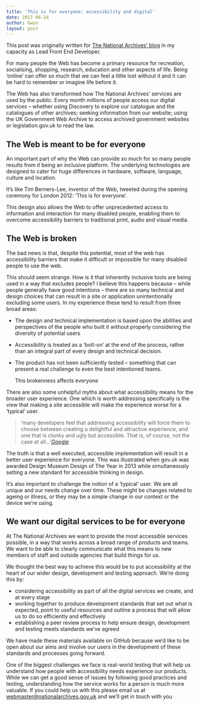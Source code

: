 ```yaml
---
title: 'This is for everyone: accessibility and digital'
date: 2017-06-24
author: Gwyn
layout: post
---
```


This post was originally written for <a href="http://blog.nationalarchives.gov.uk/blog/everyone-accessibility-digital/">The National Archives' blog</a> in my capacity as Lead Front End Developer.


For many people the Web has become a primary resource for recreation, socialising, shopping, research, education and other aspects of life. Being ‘online’ can offer so much that we can feel a little lost without it and it can be hard to remember or imagine life before it.

The Web has also transformed how The National Archives’ services are used by the public. Every month millions of people access our digital services – whether using Discovery to explore our catalogue and the catalogues of other archives; seeking information from our website; using the UK Government Web Archive to access archived government websites or legislation.gov.uk to read the law.

## The Web is meant to be for everyone

An important part of why the Web can provide so much for so many people results from it being an inclusive platform. The underlying technologies are designed to cater for huge differences in hardware, software, language, culture and location.

It’s like Tim Berners-Lee, inventor of the Web, tweeted during the opening ceremony for London 2012: ‘This is for everyone’.

This design also allows the Web to offer unprecedented access to information and interaction for many disabled people, enabling them to overcome accessibility barriers to traditional print, audio and visual media.

## The Web is broken

The bad news is that, despite this potential, most of the web has accessibility barriers that make it difficult or impossible for many disabled people to use the web.

This should seem strange. How is it that inherently inclusive tools are being used in a way that excludes people? I believe this happens because – while people generally have good intentions – there are so many technical and design choices that can result in a site or application unintentionally excluding some users. In my experience these tend to result from three broad areas:

  * The design and technical implementation is based upon the abilities and perspectives of the people who built it without properly considering the diversity of potential users
  * Accessibility is treated as a ‘bolt-on’ at the end of the process, rather than an integral part of every design and technical decision.
  * The product has not been sufficiently tested – something that can present a real challenge to even the best intentioned teams.
  
    This brokenness affects everyone

There are also some unhelpful myths about what accessibility means for the broader user experience. One which is worth addressing specifically is the view that making a site accessible will make the experience worse for a ‘typical’ user.

> ‘many developers feel that addressing accessibility will force them to choose between creating a delightful and attractive experience, and one that is clunky and ugly but accessible. That is, of course, not the case at all…’<cite>[Google](https://developers.google.com/web/fundamentals/accessibility/)

The truth is that a well executed, accessible implementation will result in a better user experience for everyone. This was illustrated when gov.uk was awarded Design Museum Design of The Year in 2013 while simultaneously setting a new standard for accessible thinking in design.

It’s also important to challenge the notion of a ‘typical’ user. We are all unique and our needs change over time. These might be changes related to ageing or illness, or they may be a simple change in our context or the device we’re using.

## We want our digital services to be for everyone

At The National Archives we want to provide the most accessible services possible, in a way that works across a broad range of products and teams. We want to be able to clearly communicate what this means to new members of staff and outside agencies that build things for us.

We thought the best way to achieve this would be to put accessibility at the heart of our wider design, development and testing approach. We’re doing this by:

  * considering accessibility as part of all the digital services we create, and at every stage
  * working together to produce development standards that set out what is expected, point to useful resources and outline a process that will allow us to do so efficiently and effectively
  * establishing a peer review process to help ensure design, development and testing meets standards we’ve agreed

We have made these materials available on GitHub because we’d like to be open about our aims and involve our users in the development of these standards and processes going forward.

One of the biggest challenges we face is real-world testing that will help us understand how people with accessibility needs experience our products. While we can get a good sense of issues by following good practices and testing, understanding how the service works for a person is much more valuable. If you could help us with this please email us at webmaster@nationalarchives.gov.uk and we’ll get in touch with you
